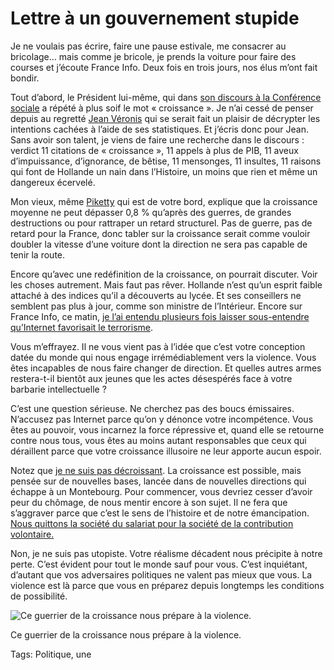 # Lettre à un gouvernement stupide

Je ne voulais pas écrire, faire une pause estivale, me consacrer au bricolage… mais comme je bricole, je prends la voiture pour faire des courses et j’écoute France Info. Deux fois en trois jours, nos élus m’ont fait bondir.

Tout d’abord, le Président lui-même, qui dans [son discours à la Conférence sociale](http://www.elysee.fr/declarations/article/discours-a-l-occasion-de-la-grande-conference-sociale-pour-l-emploi/) a répété à plus soif le mot « croissance ». Je n’ai cessé de penser depuis au regretté [Jean Véronis](http://fr.wikipedia.org/wiki/Jean_V%C3%A9ronis) qui se serait fait un plaisir de décrypter les intentions cachées à l’aide de ses statistiques. Et j’écris donc pour Jean. Sans avoir son talent, je viens de faire une recherche dans le discours : verdict 11 citations de « croissance », 11 appels à plus de PIB, 11 aveux d’impuissance, d’ignorance, de bêtise, 11 mensonges, 11 insultes, 11 raisons qui font de Hollande un nain dans l’Histoire, un moins que rien et même un dangereux écervelé.

Mon vieux, même [Piketty](/2014/06/11/piketty-excite-les-liberaux/) qui est de votre bord, explique que la croissance moyenne ne peut dépasser 0,8 % qu’après des guerres, de grandes destructions ou pour rattraper un retard structurel. Pas de guerre, pas de retard pour la France, donc tabler sur la croissance serait comme vouloir doubler la vitesse d’une voiture dont la direction ne sera pas capable de tenir la route.

Encore qu’avec une redéfinition de la croissance, on pourrait discuter. Voir les choses autrement. Mais faut pas rêver. Hollande n’est qu’un esprit faible attaché à des indices qu’il a découverts au lycée. Et ses conseillers ne semblent pas plus à jour, comme son ministre de l’Intérieur. Encore sur France Info, ce matin, [je l’ai entendu plusieurs fois laisser sous-entendre qu’Internet favorisait le terrorisme](http://www.franceinfo.fr/emission/l-invite-de-8h15/2013-2014/bernard-cazeneuve-07-09-2014-08-14).

Vous m’effrayez. Il ne vous vient pas à l’idée que c’est votre conception datée du monde qui nous engage irrémédiablement vers la violence. Vous êtes incapables de nous faire changer de direction. Et quelles autres armes restera-t-il bientôt aux jeunes que les actes désespérés face à votre barbarie intellectuelle ?

C’est une question sérieuse. Ne cherchez pas des boucs émissaires. N’accusez pas Internet parce qu’on y dénonce votre incompétence. Vous êtes au pouvoir, vous incarnez la force répressive et, quand elle se retourne contre nous tous, vous êtes au moins autant responsables que ceux qui déraillent parce que votre croissance illusoire ne leur apporte aucun espoir.

Notez que [je ne suis pas décroissant](/tag/decroissance/). La croissance est possible, mais pensée sur de nouvelles bases, lancée dans de nouvelles directions qui échappe à un Montebourg. Pour commencer, vous devriez cesser d’avoir peur du chômage, de nous mentir encore à son sujet. Il ne fera que s’aggraver parce que c’est le sens de l’histoire et de notre émancipation. [Nous quittons la société du salariat pour la société de la contribution volontaire.](/2014/06/03/jai-un-travail-je-cherche-un-revenu-de-base/)

Non, je ne suis pas utopiste. Votre réalisme décadent nous précipite à notre perte. C’est évident pour tout le monde sauf pour vous. C’est inquiétant, d’autant que vos adversaires politiques ne valent pas mieux que vous. La violence est là parce que vous en préparez depuis longtemps les conditions de possibilité.

![Ce guerrier de la croissance nous prépare à la violence.](https://tcrouzet.com/images_tc/2014/07/hollande.jpg)

Ce guerrier de la croissance nous prépare à la violence.



Tags: Politique, une
